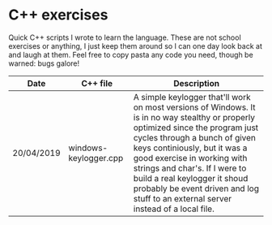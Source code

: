 # C++ exercises

Quick C++ scripts I wrote to learn the language. These are not school exercises or anything, I just keep them around so I can one day look back at and laugh at them. Feel free to copy pasta any code you need, though be warned: bugs galore!

| Date | C++ file  | Description |
| ------------- | ------------- | ------------- |
| 20/04/2019 | windows-keylogger.cpp  | A simple keylogger that'll work on most versions of Windows. It is in no way stealthy or properly optimized since the program just cycles through a bunch of given keys continiously, but it was a good exercise in working with strings and char's. If I were to build a real keylogger it shoud probably be event driven and log stuff to an external server instead of a local file. |
